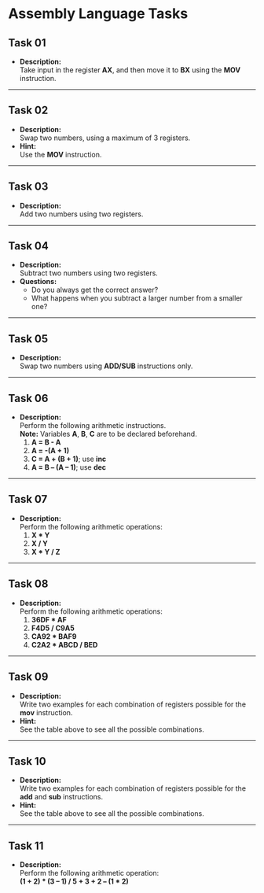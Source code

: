 # Assembly Language Tasks

## **Task 01**
- **Description:**  
  Take input in the register **AX**, and then move it to **BX** using the **MOV** instruction.

---

## **Task 02**
- **Description:**  
  Swap two numbers, using a maximum of 3 registers.
- **Hint:**  
  Use the **MOV** instruction.

---

## **Task 03**
- **Description:**  
  Add two numbers using two registers.

---

## **Task 04**
- **Description:**  
  Subtract two numbers using two registers.
- **Questions:**  
  - Do you always get the correct answer?  
  - What happens when you subtract a larger number from a smaller one?

---

## **Task 05**
- **Description:**  
  Swap two numbers using **ADD/SUB** instructions only.

---

## **Task 06**
- **Description:**  
  Perform the following arithmetic instructions.  
  **Note:** Variables **A**, **B**, **C** are to be declared beforehand.
  1. **A = B - A**
  2. **A = -(A + 1)**
  3. **C = A + (B + 1)**; use **inc**
  4. **A = B – (A – 1)**; use **dec**

---

## **Task 07**
- **Description:**  
  Perform the following arithmetic operations:
  1. **X * Y**
  2. **X / Y**
  3. **X * Y / Z**

---

## **Task 08**
- **Description:**  
  Perform the following arithmetic operations:
  1. **36DF * AF**
  2. **F4D5 / C9A5**
  3. **CA92 * BAF9**
  4. **C2A2 * ABCD / BED**

---

## **Task 09**
- **Description:**  
  Write two examples for each combination of registers possible for the **mov** instruction.
- **Hint:**  
  See the table above to see all the possible combinations.

---

## **Task 10**
- **Description:**  
  Write two examples for each combination of registers possible for the **add** and **sub** instructions.
- **Hint:**  
  See the table above to see all the possible combinations.

---

## **Task 11**
- **Description:**  
  Perform the following arithmetic operation: \
**(1 + 2) * (3 – 1) / 5 + 3 + 2 – (1 * 2)**


  
